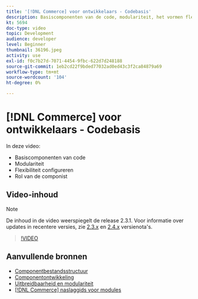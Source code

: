 ```yaml
---
title: '[!DNL Commerce] voor ontwikkelaars - Codebasis'
description: Basiscomponenten van de code, modulariteit, het vormen flexibiliteit, en de rol van Composer
kt: 5694
doc-type: video
topic: Development
audience: developer
level: Beginner
thumbnail: 36196.jpeg
activity: use
exl-id: f0c7b27d-7071-4454-9fbc-622d7d248188
source-git-commit: 1eb2cd22f9bded77032ad0ed43c3f2ca84879a69
workflow-type: tm+mt
source-wordcount: '104'
ht-degree: 0%

---
```


# [!DNL Commerce] voor ontwikkelaars - Codebasis

In deze video:

- Basiscomponenten van code
- Modulariteit
- Flexibiliteit configureren
- Rol van de componist

## Video-inhoud

>[!NOTE]
>
>De inhoud in de video weerspiegelt de release 2.3.1. Voor informatie over updates in recentere versies, zie [ 2.3.x](https://devdocs.magento.com/guides/v2.3/release-notes/bk-release-notes.html) en [2.4.x](https://devdocs.magento.com/guides/v2.4/release-notes/bk-release-notes.html) versienota&#39;s.

>[!VIDEO](https://video.tv.adobe.com/v/36196?quality=12&learn=on)

## Aanvullende bronnen

- [Componentbestandsstructuur](https://devdocs.magento.com/guides/v2.4/extension-dev-guide/prepare/prepare_file-str.html)
- [Componentontwikkeling](https://devdocs.magento.com/guides/v2.4/extension-dev-guide/module-development.html)
- [Uitbreidbaarheid en modulariteit](https://devdocs.magento.com/guides/v2.4/architecture/extensibility.html)
- [[!DNL Commerce] naslaggids voor modules](https://devdocs.magento.com/guides/v2.4/mrg/intro.html)
